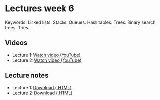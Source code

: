 # Lectures week 6

Keywords: Linked lists. Stacks. Queues. Hash tables. Trees. Binary search trees.
Tries.

## Videos

* Lecture 1: [Watch video (YouTube)](http://www.youtube.com/watch?v=xv5TnO7MMwM)
* Lecture 2: [Watch video (YouTube)](http://www.youtube.com/watch?v=9HWBOHQRZIU)

## Lecture notes

* Lecture 1: [Download (.HTML)](http://d2o9nyf4hwsci4.cloudfront.net/2012/fall/lectures/6/notes6m/notes6m.html)
* Lecture 2: [Download (.HTML)](http://d2o9nyf4hwsci4.cloudfront.net/2012/fall/lectures/6/notes6w/notes6w.html)

